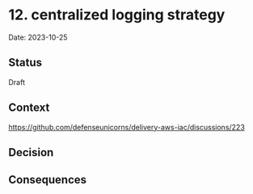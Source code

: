 # 12. centralized logging strategy

Date: 2023-10-25

## Status

Draft

## Context
https://github.com/defenseunicorns/delivery-aws-iac/discussions/223

## Decision

## Consequences

